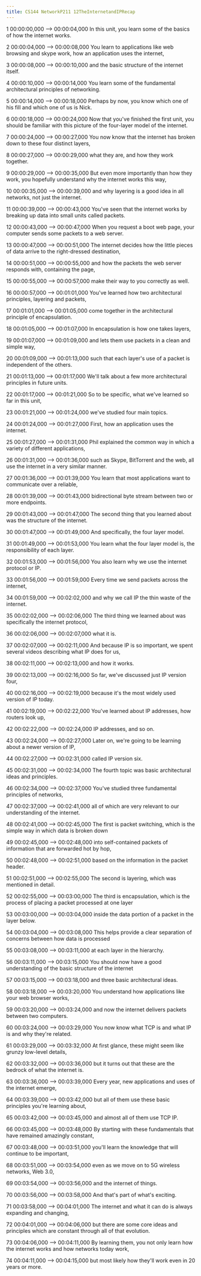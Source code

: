 ```yaml
---
title: CS144 NetworkP211 12TheInternetandIPRecap
---
```


1
00:00:00,000 --> 00:00:04,000
In this unit, you learn some of the basics of how the internet works.

2
00:00:04,000 --> 00:00:08,000
You learn to applications like web browsing and skype work, how an application uses the internet,

3
00:00:08,000 --> 00:00:10,000
and the basic structure of the internet itself.

4
00:00:10,000 --> 00:00:14,000
You learn some of the fundamental architectural principles of networking.

5
00:00:14,000 --> 00:00:18,000
Perhaps by now, you know which one of his fill and which one of us is Nick.

6
00:00:18,000 --> 00:00:24,000
Now that you've finished the first unit, you should be familiar with this picture of the four-layer model of the internet.

7
00:00:24,000 --> 00:00:27,000
You now know that the internet has broken down to these four distinct layers,

8
00:00:27,000 --> 00:00:29,000
what they are, and how they work together.

9
00:00:29,000 --> 00:00:35,000
But even more importantly than how they work, you hopefully understand why the internet works this way,

10
00:00:35,000 --> 00:00:39,000
and why layering is a good idea in all networks, not just the internet.

11
00:00:39,000 --> 00:00:43,000
You've seen that the internet works by breaking up data into small units called packets.

12
00:00:43,000 --> 00:00:47,000
When you request a boot web page, your computer sends some packets to a web server.

13
00:00:47,000 --> 00:00:51,000
The internet decides how the little pieces of data arrive to the right-dressed destination,

14
00:00:51,000 --> 00:00:55,000
and how the packets the web server responds with, containing the page,

15
00:00:55,000 --> 00:00:57,000
make their way to you correctly as well.

16
00:00:57,000 --> 00:01:01,000
You've learned how two architectural principles, layering and packets,

17
00:01:01,000 --> 00:01:05,000
come together in the architectural principle of encapsulation.

18
00:01:05,000 --> 00:01:07,000
In encapsulation is how one takes layers,

19
00:01:07,000 --> 00:01:09,000
and lets them use packets in a clean and simple way,

20
00:01:09,000 --> 00:01:13,000
such that each layer's use of a packet is independent of the others.

21
00:01:13,000 --> 00:01:17,000
We'll talk about a few more architectural principles in future units.

22
00:01:17,000 --> 00:01:21,000
So to be specific, what we've learned so far in this unit,

23
00:01:21,000 --> 00:01:24,000
we've studied four main topics.

24
00:01:24,000 --> 00:01:27,000
First, how an application uses the internet.

25
00:01:27,000 --> 00:01:31,000
Phil explained the common way in which a variety of different applications,

26
00:01:31,000 --> 00:01:36,000
such as Skype, BitTorrent and the web, all use the internet in a very similar manner.

27
00:01:36,000 --> 00:01:39,000
You learn that most applications want to communicate over a reliable,

28
00:01:39,000 --> 00:01:43,000
bidirectional byte stream between two or more endpoints.

29
00:01:43,000 --> 00:01:47,000
The second thing that you learned about was the structure of the internet.

30
00:01:47,000 --> 00:01:49,000
And specifically, the four layer model.

31
00:01:49,000 --> 00:01:53,000
You learn what the four layer model is, the responsibility of each layer.

32
00:01:53,000 --> 00:01:56,000
You also learn why we use the internet protocol or IP.

33
00:01:56,000 --> 00:01:59,000
Every time we send packets across the internet,

34
00:01:59,000 --> 00:02:02,000
and why we call IP the thin waste of the internet.

35
00:02:02,000 --> 00:02:06,000
The third thing we learned about was specifically the internet protocol,

36
00:02:06,000 --> 00:02:07,000
what it is.

37
00:02:07,000 --> 00:02:11,000
And because IP is so important, we spent several videos describing what IP does for us,

38
00:02:11,000 --> 00:02:13,000
and how it works.

39
00:02:13,000 --> 00:02:16,000
So far, we've discussed just IP version four,

40
00:02:16,000 --> 00:02:19,000
because it's the most widely used version of IP today.

41
00:02:19,000 --> 00:02:22,000
You've learned about IP addresses, how routers look up,

42
00:02:22,000 --> 00:02:24,000
IP addresses, and so on.

43
00:02:24,000 --> 00:02:27,000
Later on, we're going to be learning about a newer version of IP,

44
00:02:27,000 --> 00:02:31,000
called IP version six.

45
00:02:31,000 --> 00:02:34,000
The fourth topic was basic architectural ideas and principles.

46
00:02:34,000 --> 00:02:37,000
You've studied three fundamental principles of networks,

47
00:02:37,000 --> 00:02:41,000
all of which are very relevant to our understanding of the internet.

48
00:02:41,000 --> 00:02:45,000
The first is packet switching, which is the simple way in which data is broken down

49
00:02:45,000 --> 00:02:48,000
into self-contained packets of information that are forwarded hot by hop,

50
00:02:48,000 --> 00:02:51,000
based on the information in the packet header.

51
00:02:51,000 --> 00:02:55,000
The second is layering, which was mentioned in detail.

52
00:02:55,000 --> 00:03:00,000
The third is encapsulation, which is the process of placing a packet processed at one layer

53
00:03:00,000 --> 00:03:04,000
inside the data portion of a packet in the layer below.

54
00:03:04,000 --> 00:03:08,000
This helps provide a clear separation of concerns between how data is processed

55
00:03:08,000 --> 00:03:11,000
at each layer in the hierarchy.

56
00:03:11,000 --> 00:03:15,000
You should now have a good understanding of the basic structure of the internet

57
00:03:15,000 --> 00:03:18,000
and three basic architectural ideas.

58
00:03:18,000 --> 00:03:20,000
You understand how applications like your web browser works,

59
00:03:20,000 --> 00:03:24,000
and now the internet delivers packets between two computers.

60
00:03:24,000 --> 00:03:29,000
You now know what TCP is and what IP is and why they're related.

61
00:03:29,000 --> 00:03:32,000
At first glance, these might seem like grunzy low-level details,

62
00:03:32,000 --> 00:03:36,000
but it turns out that these are the bedrock of what the internet is.

63
00:03:36,000 --> 00:03:39,000
Every year, new applications and uses of the internet emerge,

64
00:03:39,000 --> 00:03:42,000
but all of them use these basic principles you're learning about,

65
00:03:42,000 --> 00:03:45,000
and almost all of them use TCP IP.

66
00:03:45,000 --> 00:03:48,000
By starting with these fundamentals that have remained amazingly constant,

67
00:03:48,000 --> 00:03:51,000
you'll learn the knowledge that will continue to be important,

68
00:03:51,000 --> 00:03:54,000
even as we move on to 5G wireless networks, Web 3.0,

69
00:03:54,000 --> 00:03:56,000
and the internet of things.

70
00:03:56,000 --> 00:03:58,000
And that's part of what's exciting.

71
00:03:58,000 --> 00:04:01,000
The internet and what it can do is always expanding and changing,

72
00:04:01,000 --> 00:04:06,000
but there are some core ideas and principles which are constant through all of that evolution.

73
00:04:06,000 --> 00:04:11,000
By learning them, you not only learn how the internet works and how networks today work,

74
00:04:11,000 --> 00:04:15,000
but most likely how they'll work even in 20 years or more.


